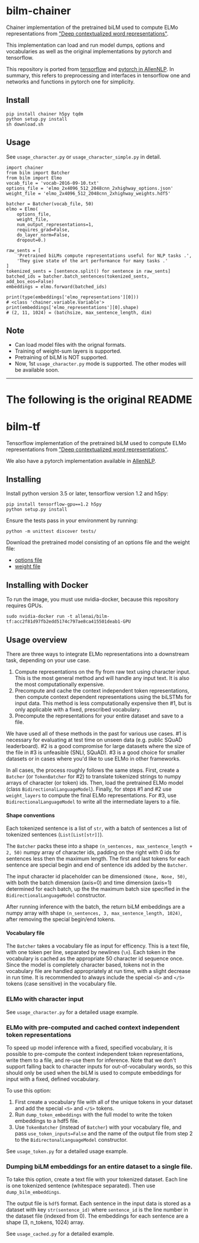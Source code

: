 # bilm-chainer
Chainer implementation of the pretrained biLM used to compute ELMo
representations from ["Deep contextualized word representations"](http://arxiv.org/abs/1802.05365).

This implementation can load and run model dumps, options and vocabularies as well as the original implementations by pytorch and tensorflow.

This repository is ported from [tensorflow](https://github.com/allenai/bilm-tf) and [pytorch in AllenNLP](https://github.com/allenai/allennlp/blob/master/tutorials/how_to/elmo.md). In summary, this refers to preprocessing and interfaces in tensorflow one and networks and functions in pytorch one for simplicity.

## Install

```
pip install chainer h5py tqdm
python setup.py install
sh download.sh
```

## Usage

See `usage_character.py` or `usage_character_simple.py` in detail.

```
import chainer
from bilm import Batcher
from bilm import Elmo
vocab_file = 'vocab-2016-09-10.txt'
options_file = 'elmo_2x4096_512_2048cnn_2xhighway_options.json'
weight_file = 'elmo_2x4096_512_2048cnn_2xhighway_weights.hdf5'

batcher = Batcher(vocab_file, 50)
elmo = Elmo(
    options_file,
    weight_file,
    num_output_representations=1,
    requires_grad=False,
    do_layer_norm=False,
    dropout=0.)

raw_sents = [
    'Pretrained biLMs compute representations useful for NLP tasks .',
    'They give state of the art performance for many tasks .'
]
tokenized_sents = [sentence.split() for sentence in raw_sents]
batched_ids = batcher.batch_sentences(tokenized_sents, add_bos_eos=False)
embeddings = elmo.forward(batched_ids)

print(type(embeddings['elmo_representations'][0]))
# <class 'chainer.variable.Variable'>
print(embeddings['elmo_representations'][0].shape)
# (2, 11, 1024) = (batchsize, max_sentence_length, dim)
```


## Note

- Can load model files with the orignal formats.
- Training of weight-sum layers is supported.
- Pretraining of biLM is NOT supported.
- Now, 1st `usage_character.py` mode is supported. The other modes will be available soon.



-------------

# The following is the original README

# bilm-tf
Tensorflow implementation of the pretrained biLM used to compute ELMo
representations from ["Deep contextualized word representations"](http://arxiv.org/abs/1802.05365).

We also have a pytorch implementation available in [AllenNLP](http://allennlp.org/).

## Installing
Install python version 3.5 or later, tensorflow version 1.2 and h5py:

```
pip install tensorflow-gpu==1.2 h5py
python setup.py install
```

Ensure the tests pass in your environment by running:
```
python -m unittest discover tests/
```

Download the pretrained model consisting of an options file and the weight file:

* [options file](https://s3-us-west-2.amazonaws.com/allennlp/models/elmo/2x4096_512_2048cnn_2xhighway/elmo_2x4096_512_2048cnn_2xhighway_options.json)
* [weight file](https://s3-us-west-2.amazonaws.com/allennlp/models/elmo/2x4096_512_2048cnn_2xhighway/elmo_2x4096_512_2048cnn_2xhighway_weights.hdf5)

## Installing with Docker

To run the image, you must use nvidia-docker, because this repository
requires GPUs.
```
sudo nvidia-docker run -t allenai/bilm-tf:acc2f81d97fb2edd5174c797ae8ca415501deab1-GPU
```

## Usage overview
There are three ways to integrate ELMo representations into a downstream task, depending on your use case.

1. Compute representations on the fly from raw text using character input.  This is the most general method and will handle any input text.  It is also the most computationally expensive.
2. Precompute and cache the context independent token representations, then compute context dependent representations using the biLSTMs for input data.  This method is less computationally expensive then #1, but is only applicable with a fixed, prescribed vocabulary.
3.  Precompute the representations for your entire dataset and save to a file.

We have used all of these methods in the past for various use cases.  #1 is necessary for evaluating at test time on unseen data (e.g. public SQuAD leaderboard). #2 is a good compromise for large datasets where the size of the file in #3 is unfeasible (SNLI, SQuAD).  #3 is a good choice for smaller datasets or in cases where you'd like to use ELMo in other frameworks.

In all cases, the process roughly follows the same steps.
First, create a `Batcher` (or `TokenBatcher` for #2) to translate tokenized strings to numpy arrays of character (or token) ids.
Then, load the pretrained ELMo model (class `BidirectionalLanguageModel`).
Finally, for steps #1 and #2 use `weight_layers` to compute the final ELMo representations.
For #3, use `BidirectionalLanguageModel` to write all the intermediate layers to a file.

#### Shape conventions
Each tokenized sentence is a list of `str`, with a batch of sentences
a list of tokenized sentences (`List[List[str]]`).

The `Batcher` packs these into a shape
`(n_sentences, max_sentence_length + 2, 50)` numpy array of character
ids, padding on the right with 0 ids for sentences less then the maximum
length.  The first and last tokens for each sentence are special
begin and end of sentence ids added by the `Batcher`.

The input character id placeholder can be dimensioned `(None, None, 50)`,
with both the batch dimension (axis=0) and time dimension (axis=1) determined
for each batch, up the the maximum batch size specified in the
`BidirectionalLanguageModel` constructor.

After running inference with the batch, the return biLM embeddings are
a numpy array with shape `(n_sentences, 3, max_sentence_length, 1024)`,
after removing the special begin/end tokens.

#### Vocabulary file
The `Batcher` takes a vocabulary file as input for efficency.  This is a
text file, with one token per line, separated by newlines (`\n`).
Each token in the vocabulary is cached as the appropriate 50 character id
sequence once.  Since the model is completely character based, tokens not in
the vocabulary file are handled appropriately at run time, with a slight
decrease in run time.  It is recommended to always include the special
`<S>` and `</S>` tokens (case sensitive) in the vocabulary file.

### ELMo with character input

See `usage_character.py` for a detailed usage example.

### ELMo with pre-computed and cached context independent token representations
To speed up model inference with a fixed, specified vocabulary, it is
possible to pre-compute the context independent token representations,
write them to a file, and re-use them for inference.  Note that we don't
support falling back to character inputs for out-of-vocabulary words,
so this should only be used when the biLM is used to compute embeddings
for input with a fixed, defined vocabulary.

To use this option:

1.  First create a vocabulary file with all of the unique tokens in your
dataset and add the special `<S>` and `</S>` tokens.
2.  Run `dump_token_embeddings` with the full model to write the token
embeddings to a hdf5 file.
3.  Use `TokenBatcher` (instead of `Batcher`) with your vocabulary file,
and pass `use_token_inputs=False` and the name of the output file from step
2 to the `BidirectonalLanguageModel` constructor.

See `usage_token.py` for a detailed usage example.

### Dumping biLM embeddings for an entire dataset to a single file.

To take this option, create a text file with your tokenized dataset.  Each line is one tokenized sentence (whitespace separated).  Then use `dump_bilm_embeddings`.

The output file is `hdf5` format.  Each sentence in the input data is stored as a dataset with key `str(sentence_id)` where `sentence_id` is the line number in the dataset file (indexed from 0).
The embeddings for each sentence are a shape (3, n_tokens, 1024) array.

See `usage_cached.py` for a detailed example.

